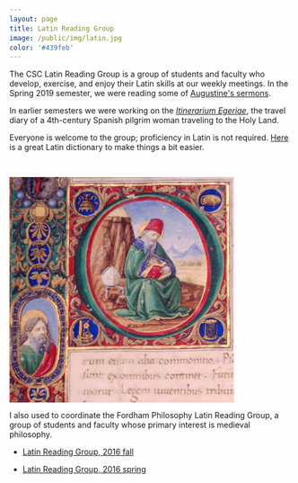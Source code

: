 ```yaml
---
layout: page
title: Latin Reading Group
image: /public/img/latin.jpg
color: '#439feb'
---
```


The CSC Latin Reading Group is a group of students and faculty who develop, exercise, and enjoy their Latin skills at our weekly meetings. In the Spring 2019 semester, we were reading some of <a href="https://www.augustinus.it/latino/commento_lsg/index2.htm" target="_blank"> Augustine's sermons</a>.

In earlier semesters we were working on the <a href="http://www.thelatinlibrary.com/egeria.html" target="_blank">*Itinerarium Egeriae*</a>, the travel diary of a 4th-century Spanish pilgrim woman traveling to the Holy Land.

Everyone is welcome to the group; proficiency in Latin is not required. <a href="http://logeion.uchicago.edu/index.html" target="_blank">Here</a> is a great Latin dictionary to make things a bit easier.


<br>

<a href="https://docs.google.com/document/d/13lSfb6d7SiSKyt9hDT4QEmDJVNge3hXHkhdatekSdMw/edit" target="_blank"><img class="img-single" align="center" src="/public/img/augustine.png" width="400"></a>


I also used to coordinate the Fordham Philosophy Latin Reading Group, a group of students and faculty whose primary interest is medieval philosophy.

<ul><li> <a href="{{ site.baseurl }}/public/archive/2016-09-21-Fall_latin">Latin Reading Group, 2016 fall</a></li></ul>

<ul><li> <a href="{{ site.baseurl }}/public/archive/2016-01-10-Spring-schedule">Latin Reading Group, 2016 spring</a></li></ul>
